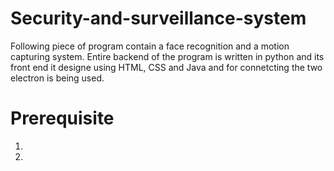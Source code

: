 # Security-and-surveillance-system
Following piece of program contain a face recognition and a motion capturing system.
Entire backend of the program is written in python and its front end it designe using HTML, CSS and Java and for connetcting the two electron is being used.

# Prerequisite
1. 
2.

